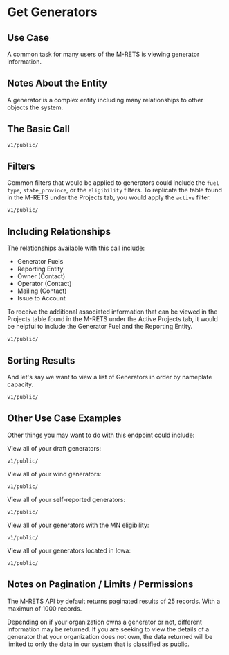 # Get Generators 

## Use Case

A common task for many users of the M-RETS is viewing generator information.

## Notes About the Entity

A generator is a complex entity including many relationships to other objects the system.

## The Basic Call

```
v1/public/
```

## Filters

Common filters that would be applied to generators could include the `fuel type`, `state_province`, or the `eligibility` filters. To replicate the table found in the M-RETS under the Projects tab, you would apply the `active` filter.

```
v1/public/
```

## Including Relationships

The relationships available with this call include:

* Generator Fuels
* Reporting Entity
* Owner (Contact)
* Operator (Contact)
* Mailing (Contact)
* Issue to Account

To receive the additional associated information that can be viewed in the Projects table found in the M-RETS under the Active Projects tab, it would be helpful to include the Generator Fuel and the Reporting Entity.

```
v1/public/
```

## Sorting Results

And let's say we want to view a list of Generators in order by nameplate capacity.

```
v1/public/
```

## Other Use Case Examples

Other things you may want to do with this endpoint could include:

View all of your draft generators:

```
v1/public/
```

View all of your wind generators:

```
v1/public/
```

View all of your self-reported generators:

```
v1/public/
```

View all of your generators with the MN eligibility:

```
v1/public/
```

View all of your generators located in Iowa:

```
v1/public/
```

## Notes on Pagination / Limits / Permissions

The M-RETS API by default returns paginated results of 25 records. With a maximun of 1000 records.

Depending on if your organization owns a generator or not, different information may be returned. If you are seeking to view the details of a generator that your organization does not own, the data returned will be limited to only the data in our system that is classified as public.